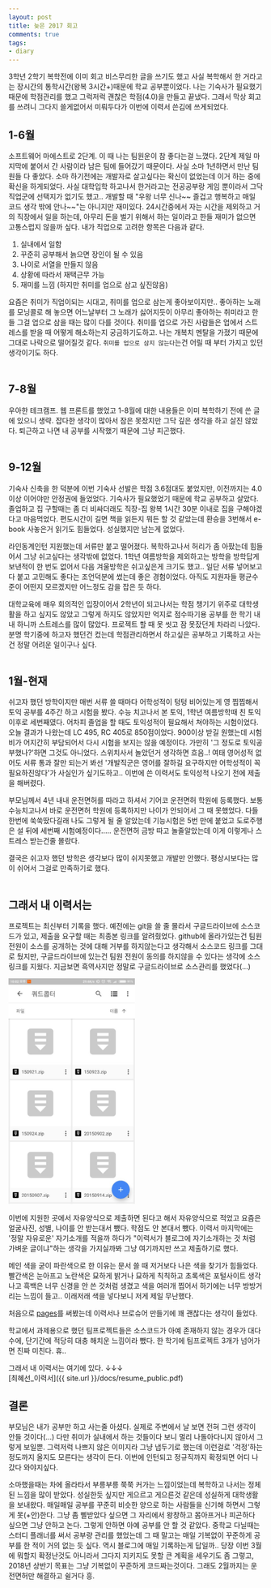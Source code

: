 ```yaml
---
layout: post
title: 늦은 2017 회고
comments: true
tags:
- diary
---
```


3학년 2학기 복학전에 이미 회고 비스무리한 글을 쓰기도 했고 사실 복학해서 한 거라고는 장시간의 통학시간(왕복 3시간+)때문에 학교 공부뿐이었다. 나는 기숙사가 필요했기 때문에 학점관리를 했고 그럭저럭 괜찮은 학점(4.0)을 만들고 끝냈다. 그래서 막상 회고를 쓰려니 그다지 쓸게없어서 미뤄두다가 이번에 이력서 쓴김에 쓰게되었다.    

## **1-6월**    
소프트웨어 마에스트로 2단계. 이 때 나는 팀원운이 참 좋다는걸 느꼈다. 2단계 제일 마지막에 붙어서 간 사람이라 남은 팀에 들어갔기 때문이다. 사실 소마 1년하면서 만난 팀원들 다 좋았다. 소마 하기전에는 개발자로 살고싶다는 확신이 없었는데 이거 하는 중에 확신을 하게되었다. 사실 대학입학 하고나서 한거라고는 전공공부랑 게임 뿐이라서 그닥 직업군에 선택지가 없기도 했고.. 개발할 때 "우왕 너무 신나~~ 즐겁고 행복하고 매일 코드 생각 밖에 안나~~"는 아니지만 재미있다. 24시간중에서 자는 시간을 제외하고 거의 직장에서 일을 하는데, 아무리 돈을 벌기 위해서 하는 일이라고 한들 재미가 없으면 고통스럽지 않을까 싶다. 내가 직업으로 고려한 항목은 다음과 같다.   

1. 실내에서 일함     
2. 꾸준히 공부해서 늙으면 장인이 될 수 있음    
3. 나이로 서열을 만들지 않음    
4. 상황에 따라서 재택근무 가능    
5. 재미를 느낌 (하지만 취미를 업으로 삼고 싶진않음)    

요즘은 취미가 직업이되는 시대고, 취미를 업으로 삼는게 좋아보이지만.. 좋아하는 노래를 모닝콜로 해 놓으면 어느날부터 그 노래가 싫어지듯이 아무리 좋아하는 취미라고 한들 그걸 업으로 삼을 때는 많이 다를 것이다. 취미를 업으로 가진 사람들은 업에서 스트레스를 받을 때 어떻게 해소하는지 궁금하기도하고. 나는 개복치 멘탈을 가졌기 때문에 그대로 나락으로 떨어질것 같다. `취미를 업으로 삼지 않는다`는건 어릴 때 부터 가지고 있던 생각이기도 하다.    
<br>

## **7-8월**    
우아한 테크캠프. 웹 프론트를 했었고 1-8월에 대한 내용들은 이미 복학하기 전에 쓴 글에 있으니 생략. 잡다한 생각이 많아서 잠은 못잤지만 그닥 깊은 생각을 하고 살진 않았다. 퇴근하고 나면 내 공부를 시작했기 때문에 그냥 피곤했다.     
<br>

## **9-12월**    
기숙사 신축을 한 덕분에 이번 기숙사 선발은 학점 3.6점대도 붙었지만, 이전까지는 4.0 이상 이어야만 안정권에 들었었다. 기숙사가 필요했었기 때문에 학교 공부하고 살았다. 졸업하고 집 구할때는 좀 더 비싸더래도 직장-집 왕복 1시간 30분 이내로 집을 구해야겠다고 마음먹었다. 편도시간이 길면 책을 읽든지 뭐든 할 것 같았는데 환승을 3번해서 e-book 사놓은거 읽기도 힘들었다. 성실했지만 남는게 없었다.       

라인동계인턴 지원했는데 서류만 붙고 떨어졌다. 복학하고나서 허리가 좀 아팠는데 힘들어서 그냥 쉬고싶다는 생각밖에 없었다. 1학년 여름방학을 제외하고는 방학을 방학답게 보낸적이 한 번도 없어서 다음 겨울방학은 쉬고싶은게 크기도 했고.. 일단 서류 넣어보고 다 붙고 고민해도 좋다는 조언덕분에 썼는데 좋은 경험이었다. 아직도 지원자들 평균수준이 어떤지 모르겠지만 어느정도 감을 잡은 듯 하다.    

대학교육에 매우 회의적인 입장이어서 2학년이 되고나서는 학점 챙기기 위주로 대학생활을 하고 싶지도 않았고 그렇게 하지도 않았지만 억지로 점수따기용 공부를 한 학기 내내 하니까 스트레스를 많이 많았다. 프로젝트 할 때 못 씻고 잠 못잤던게 차라리 나았다. 분명 학기중에 하고자 했던건 컸는데 학점관리하면서 하고싶은 공부하고 기록하고 사는건 정말 어려운 일이구나 싶다.          
<br>

## **1월-현재**   
쉬고자 했던 방학이지만 매번 서류 쓸 때마다 어학성적이 텅텅 비어있는게 영 찝찝해서 토익 공부를 4주간 하고 시험을 봤다. 수능 치고나서 본 토익, 1학년 여름방학때 친 토익 이후로 세번째였다. 어차피 졸업을 할 때도 토익성적이 필요해서 쳐야하는 시험이었다. 오늘 결과가 나왔는데 LC 495, RC 405로 850점이었다. 900이상 받길 원했는데 시험비가 어지간히 부담되어서 다시 시험을 보지는 않을 예정이다. 가만히 '그 정도로 토익공부했나?'하면 그것도 아니었다. 스위치사서 놀았던거 생각하면 흐음..! 여태 영어성적 없어도 서류 통과 잘만 되는거 봐선 '개발직군은 영어를 잘하길 요구하지만 어학성적이 꼭 필요하진않다'가 사실인가 싶기도하고.. 이번에 쓴 이력서도 토익성적 나오기 전에 제출을 해버렸다.     

부모님께서 4년 내내 운전면허를 따라고 하셔서 기어코 운전면허 학원에 등록했다. 보통 수능치고나서 바로 운전면허 학원에 등록하지만 나이가 안되어서 그 때 못했었다. 다들 한번에 쑥쑥땄다길래 나도 그렇게 될 줄 알았는데 기능시험은 5번 만에 붙었고 도로주행은 설 뒤에 세번째 시험예정이다..... 운전면허 금방 따고 놀줄알았는데 이게 이렇게나 스트레스 받는건줄 몰랐다.     

결국은 쉬고자 했던 방학은 생각보다 많이 쉬지못했고 개발만 안했다. 평상시보다는 많이 쉬어서 그걸로 만족하기로 했다.     
<br>

## **그래서 내 이력서는**
프로젝트는 최신부터 기록을 했다. 예전에는 git을 쓸 줄 몰라서 구글드라이브에 소스코드가 있고, 제출을 요구할 때는 최종본 링크를 알려줬었다. github에 올라가있는건 팀원 전원이 소스를 공개하는 것에 대해 거부를 하지않는다고 생각해서 소스코드 링크를 그대로 뒀지만, 구글드라이브에 있는건 팀원 전원이 동의를 하지않을 수 있다는 생각에 소스링크를 지웠다. 지금보면 흑역사지만 정말로 구글드라이브로 소스관리를 했었다(...)      

<img src="/images/google_drive_source_controll.jpeg" alt="구글드라이브로 소스관리" style="width: 250px; margin-left: auto; margin-right: auto; "/>    

이번에 지원한 곳에서 자유양식으로 제출하면 된다고 해서 자유양식으로 적었고 요즘은 얼굴사진, 성별, 나이를 안 받는대서 뺐다. 학점도 안 본대서 뺐다. 이력서 마지막에는 '정말 자유로운' 자기소개를 적을까 하다가 "이력서가 블로그에 자기소개하는 것 처럼 가벼운 글이냐"하는 생각을 가지실까봐 그냥 여기까지만 쓰고 제출하기로 했다.      

메인 색을 굳이 파란색으로 한 이유는 문서 쓸 때 저거보다 나은 색을 찾기가 힘들었다. 빨간색은 눈아프고 노란색은 묘하게 밝거나 묘하게 칙칙하고 초록색은 포털사이트 생각나고 흑백은 너무 신경을 안 쓴 것처럼 생겼고 색을 여러개 찝어서 하기에는 너무 방방거리는 느낌이 들고.. 이래저래 색을 넣다보니 저게 제일 무난했다.    

처음으로 [pages](https://www.apple.com/kr/pages/)를 써봤는데 이력서나 브로슈어 만들기에 꽤 괜찮다는 생각이 들었다.     

학교에서 과제용으로 했던 팀프로젝트들은 소스코드가 아예 존재하지 않는 경우가 대다수에, 단기간에 적당히 대충 해치운 느낌이라 뺐다. 한 학기에 팀프로젝트 3개가 넘어가면 진짜 미친다. 휴..      

그래서 내 이력서는 여기에 있다. ↓↓↓      
[최혜선_이력서]({{ site.url }}/docs/resume_public.pdf)
<br>

## **결론**     
부모님은 내가 공부만 하고 사는줄 아셨다. 실제로 주변에서 날 보면 전혀 그런 생각이 안들 것이다(...) 다만 취미가 실내에서 하는 것들이다 보니 멀리 나돌아다니지 않아서 그렇게 보일뿐. 그럭저럭 나쁘지 않은 이미지라 그냥 냅두기로 했는데 이런걸로 '걱정'하는 정도까지 올지도 모른다는 생각이 든다. 이번에 인턴되고 정규직까지 확정되면 어디 나갔다 와야지싶다.      

소마했을때는 차에 올라타서 부릉부릉 쭉쭉 커가는 느낌이었는데 복학하고 나서는 정체된 느낌을 많이 받았다. 성실한듯 싶지만 게으르고 게으른것 같은데 성실하게 대학생활을 보내왔다. 매일매일 공부를 꾸준히 비슷한 양으로 하는 사람들을 신기해 하면서 그렇게 못(+안)한다. 그냥 좀 삘받았다 싶으면 그 자리에서 왕창하고 몸아프거나 피곤하다 싶으면 그냥 안하고 논다. 그렇게 안하면 아예 공부를 안 할 것 같았다. 중학교 다닐때는 스터디 플래너를 써서 공부량 관리를 했었는데 그 때 말고는 매일 기복없이 꾸준하게 공부를 한 적이 거의 없는 듯 싶다. 역시 블로그에 매일 기록하는게 답일까.. 당장 이번 3월에 뭐할지 확정난것도 아니라서 그다지 지키지도 못할 큰 계획을 세우기도 좀 그렇고, 2018년 상반기 목표는 그냥 기복없이 꾸준하게 코드짜는것이다. 그래도 2월까지는 운전면허만 해결하고 쉴거다 흥.      
